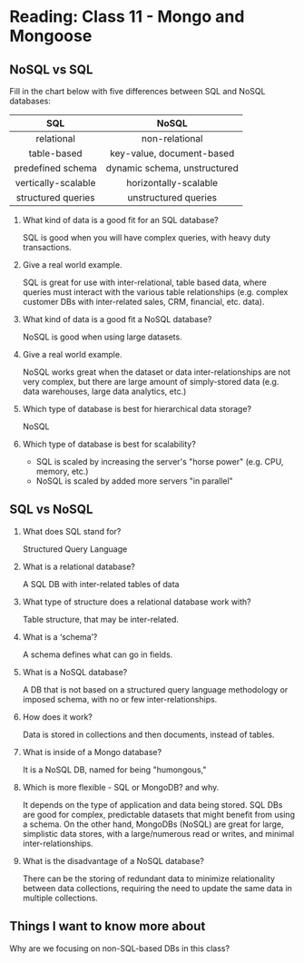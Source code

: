 # Reading: Class 11 - Mongo and Mongoose

## NoSQL vs SQL

Fill in the chart below with five differences between SQL and NoSQL databases:

|         SQL         |            NoSQL             |
| :-----------------: | :--------------------------: |
|     relational      |        non-relational        |
|     table-based     |  key-value, document-based   |
|  predefined schema  | dynamic schema, unstructured |
| vertically-scalable |    horizontally-scalable     |
| structured queries  |     unstructured queries     |

1. What kind of data is a good fit for an SQL database?

   SQL is good when you will have complex queries, with heavy duty transactions.

2. Give a real world example.

   SQL is great for use with inter-relational, table based data, where queries must interact with the various table relationships (e.g. complex customer DBs with inter-related sales, CRM, financial, etc. data).

3. What kind of data is a good fit a NoSQL database?

   NoSQL is good when using large datasets.

4. Give a real world example.

   NoSQL works great when the dataset or data inter-relationships are not very complex, but there are large amount of simply-stored data (e.g. data warehouses, large data analytics, etc.)

5. Which type of database is best for hierarchical data storage?

   NoSQL

6. Which type of database is best for scalability?

   - SQL is scaled by increasing the server's "horse power" (e.g. CPU, memory, etc.)
   - NoSQL is scaled by added more servers "in parallel"

## SQL vs NoSQL

1. What does SQL stand for?

   Structured Query Language

2. What is a relational database?

   A SQL DB with inter-related tables of data

3. What type of structure does a relational database work with?

   Table structure, that may be inter-related.

4. What is a ‘schema’?

   A schema defines what can go in fields.

5. What is a NoSQL database?

   A DB that is not based on a structured query language methodology or imposed schema, with no or few inter-relationships.

6. How does it work?

   Data is stored in collections and then documents, instead of tables.

7. What is inside of a Mongo database?

   It is a NoSQL DB, named for being "humongous,"

8. Which is more flexible - SQL or MongoDB? and why.

   It depends on the type of application and data being stored. SQL DBs are good for complex, predictable datasets that might benefit from using a schema. On the other hand, MongoDBs (NoSQL) are great for large, simplistic data stores, with a large/numerous read or writes, and minimal inter-relationships.

9. What is the disadvantage of a NoSQL database?

   There can be the storing of redundant data to minimize relationality between data collections, requiring the need to update the same data in multiple collections.

## Things I want to know more about

Why are we focusing on non-SQL-based DBs in this class?
